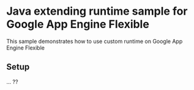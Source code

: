 # Java extending runtime sample for Google App Engine Flexible
This sample demonstrates how to use custom runtime on Google App Engine Flexible

## Setup

... ??
